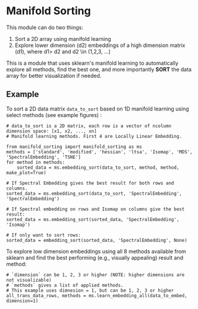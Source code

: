 # Manifold Sorting
This module can do two things:
1. Sort a 2D array using manifold learning
2. Explore lower dimension (d2) embeddings of a high dimension matrix (d1), where d1> d2 and d2 \in (1,2,3, ...)

This is a module that uses sklearn's manifold learning to automatically explore all methods,
find the best one, and more importantly **SORT** the data array for better visualization if needed.

## Example
To sort a 2D data matrix `data_to_sort`  based on 1D manifold learning using select methods (see example figures) :

    # data_to_sort is a 2D matrix, each row is a vector of ncolumn dimension space: [x1, x2, ..., xn]
    # Manifold learning methods. First 4 are Locally Linear Embedding.

    from manifold_sorting import manifold_sorting as ms
    methods = ['standard', 'modified', 'hessian', 'ltsa', 'Isomap', 'MDS', 'SpectralEmbedding', 'TSNE']
    for method in methods:
        sorted_data = ms.embedding_sort(data_to_sort, method, method, make_plot=True)

    # If Spectral Embedding gives the best result for both rows and columns.
    sorted_data = ms.embedding_sort(data_to_sort, 'SpectralEmbedding', 'SpectralEmbedding')

    # If Spectral embedding on rows and Isomap on columns give the best result:
    sorted_data = ms.embedding_sort(sorted_data, 'SpectralEmbedding', 'Isomap')

    # If only want to sort rows:
    sorted_data = embedding_sort(sorted_data, 'SpectralEmbedding', None)


To explore low dimension embeddings using all 8 methods available from sklearn and find the best performing (e.g., visually appealing) result and method:

    # `dimension` can be 1, 2, 3 or higher (NOTE: higher dimensions are not visualizable)
    # `methods` gives a list of applied methods.
    # This example uses dimnesion = 1, but can be 1, 2, 3 or higher 
    all_trans_data_rows, methods = ms.learn_embedding_all(data_to_embed, dimension=1)

    
